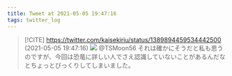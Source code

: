 ```yaml
---
title: Tweet at 2021-05-05 19:47:16
tags: twitter_log
---
```


> [!CITE] https://twitter.com/kaisekiriu/status/1389894459534442500 (2021-05-05 19:47:16)
> ![](https://twitter.com/kaisekiriu/status/1389894459534442500)
> @TSMoon56 それは確かにそうだと私も思うのですが、今回は恐竜に詳しい人でさえ認識していないことがあるんだなとちょっとびっくりしてしまいました。
